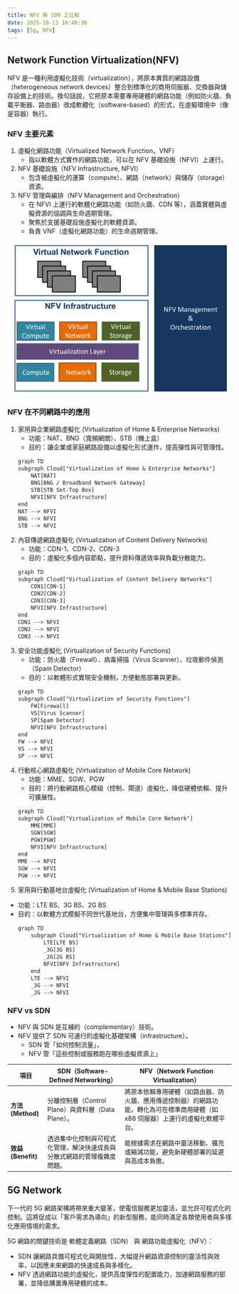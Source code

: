 ```yaml
---
title: NFV 與 SDN 之比較
date: 2025-10-13 16:48:30
tags: [5g, NFV]
---
```


## Network Function Virtualization(NFV)

NFV 是一種利用虛擬化技術（virtualization），將原本異質的網路設備（heterogeneous network devices）整合到標準化的商用伺服器、交換器與儲存設備上的技術。換句話說，它把原本需要專用硬體的網路功能（例如防火牆、負載平衡器、路由器）改成軟體化（software-based）的形式，在虛擬環境中（像是容器）執行。


### NFV 主要元素
1. 虛擬化網路功能（Virtualized Network Function，VNF）
   - 指以軟體方式實作的網路功能，可以在 NFV 基礎設施（NFVI）上運行。
2. NFV 基礎設施（NFV Infrastructure, NFVI）
   - 包含被虛擬化的運算（compute）、網路（network）與儲存（storage）資源。
3. NFV 管理與編排（NFV Management and Orchestration）
   - 在 NFVI 上運行的軟體化網路功能（如防火牆、CDN 等），涵蓋實體與虛擬資源的協調與生命週期管理。
   - 聚焦於支援基礎設施虛擬化的軟體資源。
   - 負責 VNF（虛擬化網路功能）的生命週期管理。


![alt text](images/cloud/img21.png)

### NFV 在不同網路中的應用
1. 家用與企業網路虛擬化 (Virtualization of Home & Enterprise Networks)
   - 功能：NAT、BNG（寬頻網關）、STB（機上盒）
   - 目的：讓企業或家庭網路設備以虛擬化形式運作，提高彈性與可管理性。
    ```mermaid
    graph TD
    subgraph Cloud["Virtualization of Home & Enterprise Networks"]
        NAT[NAT]
        BNG[BNG / Broadband Network Gateway]
        STB[STB Set-Top Box]
        NFVI[NFV Infrastructure]
    end
    NAT --> NFVI
    BNG --> NFVI
    STB --> NFVI
    ```
2. 內容傳遞網路虛擬化 (Virtualization of Content Delivery Networks)
   - 功能：CDN-1、CDN-2、CDN-3
   - 目的：虛擬化多個內容節點，提升資料傳遞效率與負載分散能力。
    ```mermaid
    graph TD
    subgraph Cloud["Virtualization of Content Delivery Networks"]
        CDN1[CDN-1]
        CDN2[CDN-2]
        CDN3[CDN-3]
        NFVI[NFV Infrastructure]
    end
    CDN1 --> NFVI
    CDN2 --> NFVI
    CDN3 --> NFVI
    ```
3. 安全功能虛擬化 (Virtualization of Security Functions)
   - 功能：防火牆（Firewall）、病毒掃描（Virus Scanner）、垃圾郵件偵測（Spam Detector）
   - 目的：以軟體形式實現安全機制，方便動態部署與更新。
    ```mermaid
    graph TD
    subgraph Cloud["Virtualization of Security Functions"]
        FW[Firewall]
        VS[Virus Scanner]
        SP[Spam Detector]
        NFVI[NFV Infrastructure]
    end
    FW --> NFVI
    VS --> NFVI
    SP --> NFVI
    ```
4. 行動核心網路虛擬化 (Virtualization of Mobile Core Network)
   - 功能：MME、SGW、PGW
   - 目的：將行動網路核心模組（控制、閘道）虛擬化，降低硬體依賴、提升可擴展性。
    ```mermaid
    graph TD
    subgraph Cloud["Virtualization of Mobile Core Network"]
        MME[MME]
        SGW[SGW]
        PGW[PGW]
        NFVI[NFV Infrastructure]
    end
    MME --> NFVI
    SGW --> NFVI
    PGW --> NFVI
    ```
5.  家用與行動基地台虛擬化 (Virtualization of Home & Mobile Base Stations)
   - 功能：LTE BS、3G BS、2G BS
   - 目的：以軟體方式模擬不同世代基地台，方便集中管理與多標準共存。
        ```mermaid
        graph TD
            subgraph Cloud["Virtualization of Home & Mobile Base Stations"]
                LTE[LTE BS]
                _3G[3G BS]
                _2G[2G BS]
                NFVI[NFV Infrastructure]
            end
            LTE --> NFVI
            _3G --> NFVI
            _2G --> NFVI
        ```
    

### NFV vs SDN
- NFV 與 SDN 是互補的（complementary）技術。
- NFV 提供了 SDN 可運行的虛擬化基礎架構（infrastructure）。
   - SDN 管「如何控制流量」，
    -  NFV 管「這些控制或服務跑在哪些虛擬資源上」

| 項目               | **SDN（Software-Defined Networking）**  | **NFV（Network Function Virtualization）**                            |
| ---------------- | ------------------------------------- | ------------------------------------------------------------------- |
| **方法 (Method)**  | 分離控制層（Control Plane）與資料層（Data Plane）。 | 將原本依賴專用硬體（如路由器、防火牆、應用傳遞控制器）的網路功能，轉化為可在標準商用硬體（如 x86 伺服器）上運行的虛擬化軟體平台。 |
| **效益 (Benefit)** | 透過集中化控制與可程式化管理，解決快速成長與分散式網路的管理複雜度問題。  | 能根據需求在網路中靈活移動、擴充或縮減功能，避免新硬體部署的延遲與高成本負擔。                             |


## 5G Network
下一代的 5G 網路架構將帶來重大變革，使電信服務更加靈活，並允許可程式化的控制。這將促成以「客戶需求為導向」的新型服務，能同時滿足各類使用者與多樣化應用情境的需求。

5G 網路的關鍵技術是 軟體定義網路（SDN） 與 網路功能虛擬化（NFV）：

- SDN 讓網路具備可程式化與開放性，大幅提升網路資源控制的靈活性與效率，以因應未來網路的快速成長與多樣化。
- NFV 透過網路功能的虛擬化，提供高度彈性的配置能力，加速網路服務的部署，並降低購置專用硬體的成本。